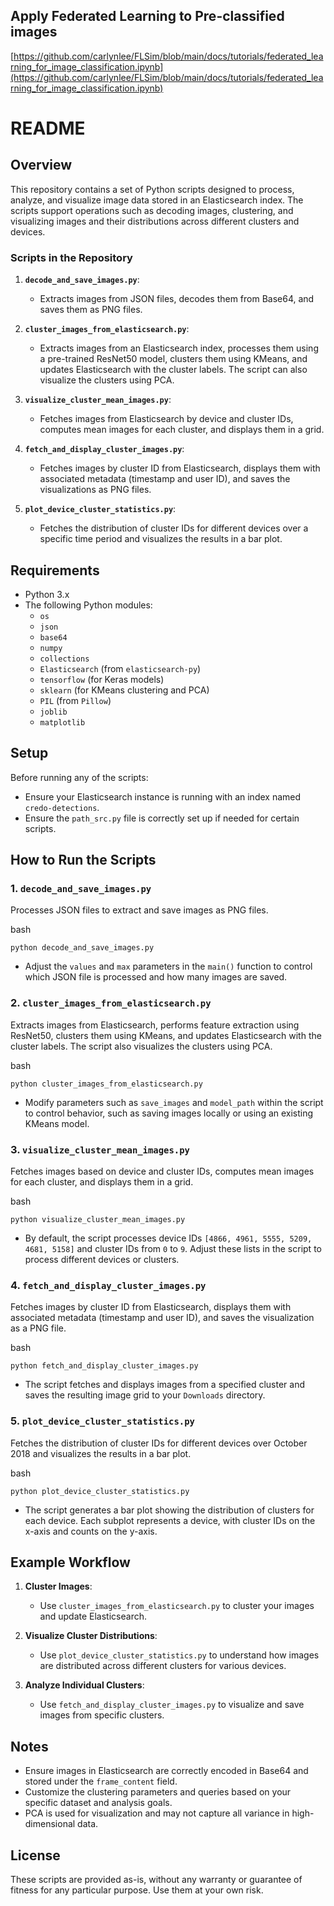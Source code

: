 
## Apply Federated Learning to Pre-classified images
[https://github.com/carlynlee/FLSim/blob/main/docs/tutorials/federated_learning_for_image_classification.ipynb](https://github.com/carlynlee/FLSim/blob/main/docs/tutorials/federated_learning_for_image_classification.ipynb)

README
======

Overview
--------

This repository contains a set of Python scripts designed to process, analyze, and visualize image data stored in an Elasticsearch index. The scripts support operations such as decoding images, clustering, and visualizing images and their distributions across different clusters and devices.

### Scripts in the Repository

1.  **`decode_and_save_images.py`**:

    -   Extracts images from JSON files, decodes them from Base64, and saves them as PNG files.
2.  **`cluster_images_from_elasticsearch.py`**:

    -   Extracts images from an Elasticsearch index, processes them using a pre-trained ResNet50 model, clusters them using KMeans, and updates Elasticsearch with the cluster labels. The script can also visualize the clusters using PCA.
3.  **`visualize_cluster_mean_images.py`**:

    -   Fetches images from Elasticsearch by device and cluster IDs, computes mean images for each cluster, and displays them in a grid.
4.  **`fetch_and_display_cluster_images.py`**:

    -   Fetches images by cluster ID from Elasticsearch, displays them with associated metadata (timestamp and user ID), and saves the visualizations as PNG files.
5.  **`plot_device_cluster_statistics.py`**:

    -   Fetches the distribution of cluster IDs for different devices over a specific time period and visualizes the results in a bar plot.

Requirements
------------

-   Python 3.x
-   The following Python modules:
    -   `os`
    -   `json`
    -   `base64`
    -   `numpy`
    -   `collections`
    -   `Elasticsearch` (from `elasticsearch-py`)
    -   `tensorflow` (for Keras models)
    -   `sklearn` (for KMeans clustering and PCA)
    -   `PIL` (from `Pillow`)
    -   `joblib`
    -   `matplotlib`

Setup
-----

Before running any of the scripts:

-   Ensure your Elasticsearch instance is running with an index named `credo-detections`.
-   Ensure the `path_src.py` file is correctly set up if needed for certain scripts.

How to Run the Scripts
----------------------

### 1\. **`decode_and_save_images.py`**

Processes JSON files to extract and save images as PNG files.

bash

`python decode_and_save_images.py`

-   Adjust the `values` and `max` parameters in the `main()` function to control which JSON file is processed and how many images are saved.

### 2\. **`cluster_images_from_elasticsearch.py`**

Extracts images from Elasticsearch, performs feature extraction using ResNet50, clusters them using KMeans, and updates Elasticsearch with the cluster labels. The script also visualizes the clusters using PCA.

bash

`python cluster_images_from_elasticsearch.py`

-   Modify parameters such as `save_images` and `model_path` within the script to control behavior, such as saving images locally or using an existing KMeans model.

### 3\. **`visualize_cluster_mean_images.py`**

Fetches images based on device and cluster IDs, computes mean images for each cluster, and displays them in a grid.

bash

`python visualize_cluster_mean_images.py`

-   By default, the script processes device IDs `[4866, 4961, 5555, 5209, 4681, 5158]` and cluster IDs from `0` to `9`. Adjust these lists in the script to process different devices or clusters.

### 4\. **`fetch_and_display_cluster_images.py`**

Fetches images by cluster ID from Elasticsearch, displays them with associated metadata (timestamp and user ID), and saves the visualization as a PNG file.

bash

`python fetch_and_display_cluster_images.py`

-   The script fetches and displays images from a specified cluster and saves the resulting image grid to your `Downloads` directory.

### 5\. **`plot_device_cluster_statistics.py`**

Fetches the distribution of cluster IDs for different devices over October 2018 and visualizes the results in a bar plot.

bash

`python plot_device_cluster_statistics.py`

-   The script generates a bar plot showing the distribution of clusters for each device. Each subplot represents a device, with cluster IDs on the x-axis and counts on the y-axis.

Example Workflow
----------------

1.  **Cluster Images**:

    -   Use `cluster_images_from_elasticsearch.py` to cluster your images and update Elasticsearch.
2.  **Visualize Cluster Distributions**:

    -   Use `plot_device_cluster_statistics.py` to understand how images are distributed across different clusters for various devices.
3.  **Analyze Individual Clusters**:

    -   Use `fetch_and_display_cluster_images.py` to visualize and save images from specific clusters.

Notes
-----

-   Ensure images in Elasticsearch are correctly encoded in Base64 and stored under the `frame_content` field.
-   Customize the clustering parameters and queries based on your specific dataset and analysis goals.
-   PCA is used for visualization and may not capture all variance in high-dimensional data.

License
-------

These scripts are provided as-is, without any warranty or guarantee of fitness for any particular purpose. Use them at your own risk.
